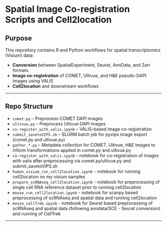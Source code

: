 
# Spatial Image Co-registration Scripts and Cell2location

## Purpose
This repository contains R and Python workflows for spatial transcriptomics (Visium) data:
- **Conversion** between SpatialExperiment, Seurat, AnnData, and Zarr formats
- **Image co-registration** of COMET, Ultivue, and H&E pseudo-DAPI images using VALIS
- **Cell2location** and downstream workflows


---

## Repo Structure
- `comet.py` – Preprocess COMET DAPI images
- `ultivue.py` – Preprocess Ultivue DAPI images
- `co-register_with_valis.ipynb` – VALIS-based image co-registration
- `submit_savetoVIPS.sh` – SLURM batch job for pyvips image export (comet.py and ultivue.py)
- `gather_*.py` – Metadata collection for COMET, Ultivue, H&E images to inform transformations applied in comet.py and ultivue.py
- `co-register_with_valis.ipynb` - notebook for co-registration of images with valis after preprocessing via comet.py/ultivue.py and submit_savetoVIPS.sh
- `human_visium_run_cell2location.ipynb` - notebook for running cell2location on my visium samples
- `prepare_scRNAseq_cell2location.ipynb` - notebook for preprocessing of single cell RNA reference dataset prior to running cell2location
- `mouse_run_cell2location.ipynb` - notebook for scanpy based preprocessing of scRNAseq and spatial data and running cell2location
- `mouse_cellTrek.ipynb` - notebook for Seurat based preprocessing of scRNAseq and spatial data (following anndata/SCE - Seurat conversion) and running of CellTrek
---



